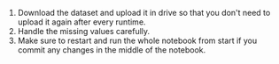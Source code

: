 1. Download the dataset and upload it in drive so that you don't need to upload it again after every runtime.
2. Handle the missing values carefully.
3. Make sure to restart and run the whole notebook from start if you commit any changes in the middle of the notebook. 
